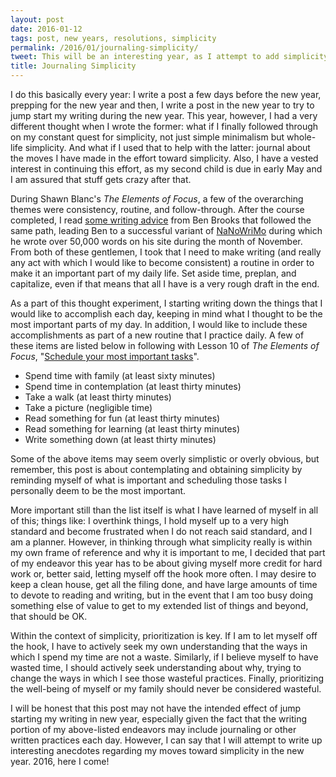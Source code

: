 ```yaml
---
layout: post
date: 2016-01-12
tags: post, new years, resolutions, simplicity
permalink: /2016/01/journaling-simplicity/
tweet: This will be an interesting year, as I attempt to add simplicity to my life prior to an upcoming familial addition.
title: Journaling Simplicity
---
```


I do this basically every year: I write a post a few days before the new year, prepping for the new year and then, I write a post in the new year to try to jump start my writing during the new year. This year, however, I had a very different thought when I wrote the former: what if I finally followed through on my constant quest for simplicity, not just simple minimalism but whole-life simplicity. And what if I used that to help with the latter: journal about the moves I have made in the effort toward simplicity. Also, I have a vested interest in continuing this effort, as my second child is due in early May and I am assured that stuff gets crazy after that.

During Shawn Blanc's *The Elements of Focus*, a few of the overarching themes were consistency, routine, and follow-through. After the course completed, I read [some writing advice](https://brooksreview.net/2016/01/writing-advice/) from Ben Brooks that followed the same path, leading Ben to a successful variant of [NaNoWriMo](http://nanowrimo.org) during which he wrote over 50,000 words on his site during the month of November. From both of these gentlemen, I took that I need to make writing (and really any act with which I would like to become consistent) a routine in order to make it an important part of my daily life. Set aside time, preplan, and capitalize, even if that means that all I have is a very rough draft in the end.

As a part of this thought experiment, I starting writing down the things that I would like to accomplish each day, keeping in mind what I thought to be the most important parts of my day. In addition, I would like to include these accomplishments as part of a new routine that I practice daily. A few of these items are listed below in following with Lesson 10 of *The Elements of Focus*, "[Schedule your most important tasks](https://thefocuscourse.com/class/10-schedule-your-most-important-tasks.html)".

+ Spend time with family (at least sixty minutes)
+ Spend time in contemplation (at least thirty minutes)
+ Take a walk (at least thirty minutes)
+ Take a picture (negligible time)
+ Read something for fun (at least thirty minutes)
+ Read something for learning (at least thirty minutes)
+ Write something down (at least thirty minutes)

Some of the above items may seem overly simplistic or overly obvious, but remember, this post is about contemplating and obtaining simplicity by reminding myself of what is important and scheduling those tasks I personally deem to be the most important.

More important still than the list itself is what I have learned of myself in all of this; things like: I overthink things, I hold myself up to a very high standard and become frustrated when I do not reach said standard, and I am a planner. However, in thinking through what simplicity really is within my own frame of reference and why it is important to me, I decided that part of my endeavor this year has to be about giving myself more credit for hard work or, better said, letting myself off the hook more often. I may desire to keep a clean house, get all the filing done, and have large amounts of time to devote to reading and writing, but in the event that I am too busy doing something else of value to get to my extended list of things and beyond, that should be OK.

Within the context of simplicity, prioritization is key. If I am to let myself off the hook, I have to actively seek my own understanding that the ways in which I spend my time are not a waste. Similarly, if I believe myself to have wasted time, I should actively seek understanding about why, trying to change the ways in which I see those wasteful practices. Finally, prioritizing the well-being of myself or my family should never be considered wasteful.

I will be honest that this post may not have the intended effect of jump starting my writing in new year, especially given the fact that the writing portion of my above-listed endeavors may include journaling or other written practices each day. However, I can say that I will attempt to write up interesting anecdotes regarding my moves toward simplicity in the new year. 2016, here I come!

